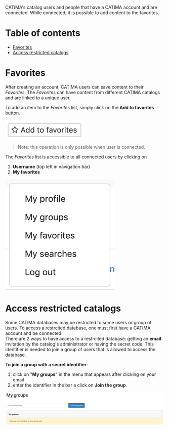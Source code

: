 CATIMA's catalog users and people that have a CATIMA account and are connected. While connected, it is possible to add content to the favorites. 

# Table of contents

- [Favorites](#favorites)
- [Access restricted catalogs](#access-restricted-catalogs)

<a id="favorites"></a>
# Favorites

After creating an account, CATIMA users can save content to their *Favorites*. The *Favorites* can have content from different CATIMA catalogs and are linked to a unique user. 

To add an item to the *Favorites* list, simply click on the **Add to favorites** button. 

![Add to favorites button](assets/favs/u-favorites.png)
> Note: this operation is only possible when user is connected. 

The *Favorites* list is accessible to all connected users by clicking on

1. **Username** (top left in navigation bar)
2. **My favorites**

![Acess to favorites](assets/favs/u-menu_email.png)

<a id="access-restricted-catalogs"></a>
# Access restricted catalogs

Some CATIMA databases may be restricted to some users or group of users. To access a restrcited database, one must first have a CATIMA account and be connected.  
There are 2 ways to have access to a restrcited database: getting an **email** invitation by the catalog's administrator or having the secret code. This identifier is needed to join a group of users that is allowed to access the database.

**To join a group with a secret identifier**:
 
1. click on "**My groups**" in the menu that appears after clicking on your email
2. enter the identifier in the bar a click on **Join the group**.  

![Access secret group](assets/favs/u-secret_group.png)

